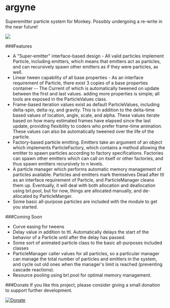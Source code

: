 argyne
======
Superemitter particle system for Monkey.  Possibly undergoing a re-write in the near future!

![](http://i.imgur.com/hhiQ6nI.png)

###Features
* A "Super-emitter" interface-based design - All valid particles implement Particle, including emitters, which means that emitters act as particles, and can recursively spawn other emitters as if they were particles, as well.
* Linear tween capability of all base properties - As an interface requirement of Particle, there exist 3 copies of a base properties container -- The Current of which is automatically tweened on update between the first and last values. adding more properties is simple; all tools are exposed in the ParticleValues class.
* Frame-based iteration values exist as default ParticleValues, including delta-spin, delta-xy, and gravity. This is in addition to the delta-time based values of location, angle, scale, and alpha. These values iterate based on how many estimated frames have elapsed since the last update, providing flexibility to coders who prefer frame-time animation. These values can also be automatically tweened over the life of the particle.
* Factory-based particle emitting. Emitters take an argument of an object which implements ParticleFactory, which contains a method allowing the emitter to spawn particles according to factory specifications. Factories can spawn other emitters which can call on itself or other factories, and thus spawn emitters recursively to n levels.
* A particle manager which performs automatic memory management of particles available. Particles and emitters mark themselves Dead after ttl as an interface requirement of Particle, and ParticleManager cleans them up. Eventually, it will deal with both allocation and deallocation using brl.pool, but for now, things are allocated manually, and de-allocated by ParticleManger.
* Some basic all-purpose particles are included with the module to get you started.


###Coming Soon
* Curve easing for tweens
* Delay value in addition to ttl. Automatically delays the start of the behavior of a Particle until after the delay has passed.
* Some sort of animated particle class to the basic all-purposes included classes
* ParticleManager caller values for all particles, so a particular manager can manage the total number of particles and emitters in the system, and cycle out old ones when the manager's limit is reached (preventing cascade reactions).
* Resource pooling using brl.pool for optimal memory management.


###Donate
If you like this project, please consider giving a small donation to support further development.

[![Donate](https://www.paypalobjects.com/en_US/i/btn/btn_donate_LG.gif)](https://www.paypal.com/cgi-bin/webscr?cmd=_donations&business=RHZMPB4RL3T82&lc=US&item_name=Nobu%27s%20Monkey%2dX%20projects&currency_code=USD&bn=PP%2dDonationsBF%3abtn_donate_LG%2egif%3aNonHosted)

